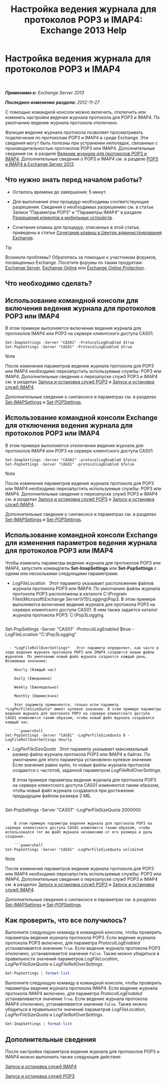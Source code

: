 ﻿---
title: 'Настройка ведения журнала для протоколов POP3 и IMAP4: Exchange 2013 Help'
TOCTitle: Настройка ведения журнала для протоколов POP3 и IMAP4
ms:assetid: 451b337b-cb6b-4460-8687-be0b19c469bc
ms:mtpsurl: https://technet.microsoft.com/ru-ru/library/Aa997690(v=EXCHG.150)
ms:contentKeyID: 50556372
ms.date: 04/30/2018
mtps_version: v=EXCHG.150
ms.translationtype: HT
---

# Настройка ведения журнала для протоколов POP3 и IMAP4

 

_**Применимо к:** Exchange Server 2013_

_**Последнее изменение раздела:** 2012-11-27_

С помощью командной консоли можно включить, отключить или изменить настройки ведения журнала протокола для POP3 и IMAP4. По умолчанию ведение журнала протокола отключено.

Функция ведения журнала протокола позволяет просматривать подключения по протоколам POP3 и IMAP4 в среде Exchange. Эти сведения могут быть полезны при устранении неполадок, связанных с производительностью протоколов POP3 или IMAP4. Дополнительные сведения см. в разделе [Ведение журнала для протоколов POP3 и IMAP4](protocol-logging-for-pop3-and-imap4-exchange-2013-help.md). Дополнительные сведения о POP3 и IMAP4 см. в разделе [POP3 и IMAP4 в Exchange Server 2013](pop3-and-imap4-in-exchange-server-2013-exchange-2013-help.md).

## Что нужно знать перед началом работы?

  - Осталось времени до завершения: 5 минут.

  - Для выполнения этих процедур необходимы соответствующие разрешения. Сведения о необходимых разрешениях см. в статье Записи "Параметры POP3" и "Параметры IMAP4" в разделе [Разрешения клиентов и мобильных устройств](clients-and-mobile-devices-permissions-exchange-2013-help.md).

  - Сочетания клавиш для процедур, описанных в этой статье, приведены в статье [Сочетания клавиш в Центре администрирования Exchange](keyboard-shortcuts-in-the-exchange-admin-center-exchange-online-protection-help.md).

> [!TIP]  
> Возникли проблемы? Обратитесь за помощью к участникам форумов, посвященных Exchange. Посетите форумы по таким продуктам: <a href="https://go.microsoft.com/fwlink/p/?linkid=60612">Exchange Server</a>, <a href="https://go.microsoft.com/fwlink/p/?linkid=267542">Exchange Online</a> или <a href="https://go.microsoft.com/fwlink/p/?linkid=285351">Exchange Online Protection</a>..


## Что необходимо сделать?

## Использование командной консоли для включения ведения журнала для протоколов POP3 или IMAP4

В этом примере выполняется включение ведения журнала для протоколов IMAP4 или POP3 на сервере клиентского доступа CAS01.

    Set-ImapSettings -Server "CAS01" -ProtocolLogEnabled $true
    Set-PopSettings -Server "CAS01" -ProtocolLogEnabled $true

> [!NOTE]  
> После изменения параметров ведения журнала протокола для POP3 или IMAP4 необходимо перезапустить используемые службы: POP3 или IMAP4. Дополнительные сведения о перезапуске служб POP3 и IMAP4 см. в разделах <a href="start-and-stop-the-pop3-services-exchange-2013-help.md">Запуск и остановка служб POP3</a> и <a href="start-and-stop-the-imap4-services-exchange-2013-help.md">Запуск и остановка служб IMAP4</a>.


Дополнительные сведения о синтаксисе и параметрах см. в разделах [Set-IMAPSettings](https://technet.microsoft.com/ru-ru/library/aa998252\(v=exchg.150\)) и [Set-POPSettings](https://technet.microsoft.com/ru-ru/library/aa997154\(v=exchg.150\)).

## Использование командной консоли Exchange для отключения ведения журнала для протоколов POP3 или IMAP4

В этом примере выполняется отключение ведения журнала для протоколов IMAP4 или POP3 на сервере клиентского доступа CAS01.

    Set-ImapSettings -Server "CAS01" -protocolLogEnabled $false
    Set-PopSettings -Server "CAS01" -protocolLogEnabled $false

> [!NOTE]  
> После изменения параметров ведения журнала протокола для POP3 или IMAP4 необходимо перезапустить используемые службы: POP3 или IMAP4. Дополнительные сведения о перезапуске служб POP3 и IMAP4 см. в разделах <a href="start-and-stop-the-pop3-services-exchange-2013-help.md">Запуск и остановка служб POP3</a> и <a href="start-and-stop-the-imap4-services-exchange-2013-help.md">Запуск и остановка служб IMAP4</a>.


Дополнительные сведения о синтаксисе и параметрах см. в разделах [Set-IMAPSettings](https://technet.microsoft.com/ru-ru/library/aa998252\(v=exchg.150\)) и [Set-POPSettings](https://technet.microsoft.com/ru-ru/library/aa997154\(v=exchg.150\)).

## Использование командной консоли Exchange для изменения параметров ведения журнала для протоколов POP3 или IMAP4

Чтобы изменить параметры ведения журнала для протоколов POP3 или IMAP4, запустите командлеты **Set-ImapSettings** или **Set-PopSettings** с одним или несколькими следующими параметрами.

  - *LogFileLocation*   Этот параметр указывает расположение файлов журнала протокола POP3 или IMAP4. По умолчанию файлы журнала протокола POP3 расположены в каталоге C:\\Program Files\\Microsoft\\Exchange Server\\V15\\Logging\\Pop3. В этом примере выполняется включение ведения журнала для протокола POP3 на сервере клиентского доступа CAS01. В нем также задается каталог журнала протокола POP3: C:\\Pop3Logging.
    
    ```powershell
Set-PopSettings -Server "CAS01" -ProtocolLogEnabled $true -LogFileLocation "C:\Pop3Logging"
```

  - *LogFileRollOverSettings*   Этот параметр определяет, как часто в ходе ведения журнала протокола POP3 или IMAP4 создаются новые файлы журналов. По умолчанию новый файл журнала создается каждый день. Возможные значения:
    
    Hourly (Каждый час)
    
    Daily (Ежедневно)
    
    Weekly (Еженедельно)
    
    Monthly (Ежемесячно)
    
    Этот параметр применяется, только если параметр *LogPerFileSizeQuota* имеет нулевое значение. В этом примере параметры ведения журнала для протокола POP3 на сервере клиентского доступа CAS01 изменяются таким образом, чтобы новый файл журнала создавался каждый час.
    
    ```powershell
Set-PopSettings -Server "CAS01" -LogPerFileSizeQuota 0 -LogFileRollOverSettings Hourly
```

  - *LogPerFileSizeQuota*   Этот параметр указывает максимальный размер файла журнала протокола POP3 или IMAP4 в байтах. По умолчанию для этого параметра установлено нулевое значение. Если значение равно нулю, то новые файлы журнала протокола создаются с частотой, заданной параметром *LogFileRollOverSettings*.
    
    В этом примере параметры ведения журнала для протокола POP3 на сервере клиентского доступа CAS01 изменяются таким образом, чтобы новый файл журнала создавался при достижении предыдущим файлом размера 2 МБ.
    
    ```powershell
Set-PopSettings -Server "CAS01" -LogPerFileSizeQuota 2000000
```
    
    В этом примере параметры ведения журнала для протокола POP3 на сервере клиентского доступа CAS01 изменяются таким образом, чтобы использовался тот же файл журнала независимо от его размера и даты создания.
    
    ```powershell
Set-PopSettings -Server "CAS01" -LogPerFileSizeQuota unlimited
```

> [!NOTE]  
> После изменения параметров ведения журнала протокола для POP3 или IMAP4 необходимо перезапустить используемые службы: POP3 или IMAP4. Дополнительные сведения о перезапуске служб POP3 и IMAP4 см. в разделах <a href="start-and-stop-the-pop3-services-exchange-2013-help.md">Запуск и остановка служб POP3</a> и <a href="start-and-stop-the-imap4-services-exchange-2013-help.md">Запуск и остановка служб IMAP4</a>.


Дополнительные сведения о синтаксисе и параметрах см. в разделах [Set-IMAPSettings](https://technet.microsoft.com/ru-ru/library/aa998252\(v=exchg.150\)) и [Set-POPSettings](https://technet.microsoft.com/ru-ru/library/aa997154\(v=exchg.150\)).

## Как проверить, что все получилось?

Выполните следующую команду в командной консоли, чтобы проверить параметры ведения журнала протокола POP3. Если ведение журнала протокола POP3 включено, для параметра *ProtocolLogEnabled* устанавливается значение `True`. Если ведение журнала протокола POP3 отключено, устанавливается значение `False`. Также можно убедиться в правильности значений параметров *LogFileLocation*, *LogPerFileSizeQuota* и *LogFileRollOverSettings*.

```powershell
Get-PopSettings | format-list
```

Выполните следующую команду в командной консоли, чтобы проверить параметры ведения журнала протокола IMAP4. Если ведение журнала протокола IMAP4 включено, для параметра *ProtocolLogEnabled* устанавливается значение `True`. Если ведение журнала протокола IMAP4 отключено, устанавливается значение `False`. Также можно убедиться в правильности значений параметров *LogFileLocation*, *LogPerFileSizeQuota* и *LogFileRollOverSettings*.

```powershell
Get-ImapSettings | format-list
```

## Дополнительные сведения

После настройки параметров ведения журнала для протоколов POP3 и IMAP4 можно выполнить также следующие действия:

[Запуск и остановка служб IMAP4](start-and-stop-the-imap4-services-exchange-2013-help.md)

[Запуск и остановка служб POP3](start-and-stop-the-pop3-services-exchange-2013-help.md)

